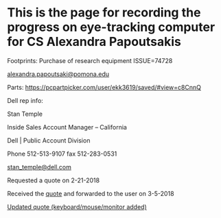# This is the page for recording the progress on eye-tracking computer for CS Alexandra Papoutsakis


Footprints: Purchase of research equipment ISSUE=74728

	
alexandra.papoutsaki@pomona.edu


Parts: https://pcpartpicker.com/user/ekk3619/saved/#view=c8CnnQ


Dell rep info:


Stan Temple

Inside Sales Account Manager – California

Dell | Public Account Division

Phone 512-513-9107 fax 512-283-0531

stan_temple@dell.com


Requested a quote on 2-21-2018

Received the [quote](https://github.com/Pomona-ITS/hpc/blob/master/systems/cs/eye-tracking-research/Quote_US_PC_SC_3000022841478.1_2018-03-05.pdf) and forwarded to the user on 3-5-2018

[Updated quote (keyboard/mouse/monitor added)](https://github.com/Pomona-ITS/hpc/blob/master/systems/cs/eye-tracking-research/Quote_US_PC_SC_3000022841478.2_2018-03-13.pdf)
